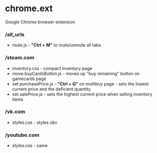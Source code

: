 # chrome.ext
Google Chrome browser extension

### /all_urls
- mute.js - **"Ctrl + M"** to mute/unmute all tabs

### /steam.com
- inventory.css - compact inventory page
- move.buyCardsButton.js - moves up "buy remaining" button on gamecards page
- set.purchasePrice.js - **"Ctrl + Q"** on multibuy page - sets the lowest current price and the deficient quantity
- set.salePrice.js - sets the highest current price when selling inventory items

### /vk.com
- styles.css - styles obv

### /youtube.com
- styles.css - same